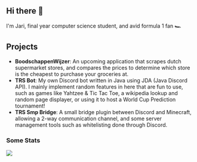 ## Hi there 👋

I'm Jari, final year computer science student, and avid formula 1 fan 🏎️

## Projects
- **BoodschappenWijzer**: An upcoming application that scrapes dutch supermarket stores, and compares the prices to determine which store is the cheapest to purchase your groceries at.
- **TRS Bot**: My own Discord bot written in Java using JDA (Java Discord API). I mainly implement random features in here that are fun to use, such as games like Yahtzee & Tic Tac Toe, a wikipedia lookup and random page displayer, or  using it to host a World Cup Prediction tournament!
- **TRS Smp Bridge**: A small bridge plugin between Discord and Minecraft, allowing a 2-way communication channel, and some server management tools such as whitelisting done through Discord.

### Some Stats
![](https://komarev.com/ghpvc/?username=JariRoossien&color=brightgreen)
<!--
**JariRoossien/JariRoossien** is a ✨ _special_ ✨ repository because its `README.md` (this file) appears on your GitHub profile.

Here are some ideas to get you started:

- 🔭 I’m currently working on ...
- 🌱 I’m currently learning ...
- 👯 I’m looking to collaborate on ...
- 🤔 I’m looking for help with ...
- 💬 Ask me about ...
- 📫 How to reach me: ...
- 😄 Pronouns: ...
- ⚡ Fun fact: ...
-->
